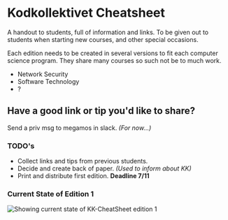 # Kodkollektivet Cheatsheet

A handout to students, full of information and links.
To be given out to students when starting new
courses, and other special occasions.

Each edition needs to be created in several versions
to fit each computer science program. They share many
courses so such not be to much work.

* Network Security
* Software Technology
* ?

## Have a good link or tip you'd like to share?

Send a priv msg to megamos in slack. *(For now...)*

### TODO's

* Collect links and tips from previous students.
* Decide and create back of paper. *(Used to inform about KK)*
* Print and distribute first edition. **Deadline 7/11**

### Current State of Edition 1

![Showing current state of KK-CheatSheet edition 1](https://github.com/Kodkollektivet/documents/blob/master/kodkollektivet-cheatsheet/KK-CheatSheet-edition1-WORK_IN_PROGRESS.png "Current state of Edition 1")
